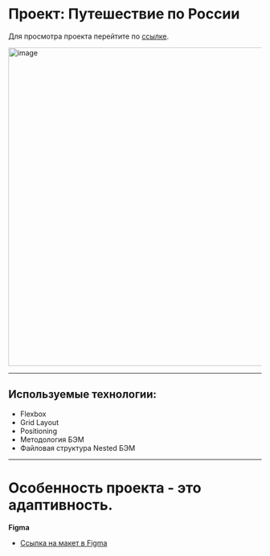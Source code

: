 # Проект: Путешествие по России

Для просмотра проекта перейтите по [ссылке](https://ekaterinavokin.github.io/russian-travel/index.html).

<img width="634" alt="image" src="https://user-images.githubusercontent.com/100767361/192951906-e5dd89f9-49a5-4ab8-909f-eafe41f7ef22.png">


----

## Используемые технологии:
* Flexbox
* Grid Layout
* Positioning
* Методология БЭМ
* Файловая структура Nested БЭМ

----

# Особенность проекта - это адаптивность.

**Figma**

* [Ссылка на макет в Figma](https://www.figma.com/file/5S2WSbEFL6awjVWJ0NWL8Q/Sprint-3_-Russia-_-desktop-mobile?node-id=28503%3A0)

